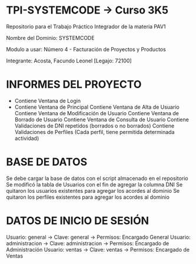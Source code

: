 # TPI-SYSTEMCODE -> Curso 3K5
Repositorio para el Trabajo Práctico Integrador de la materia PAV1

Nombre del Dominio: SYSTEMCODE 

Modulo a usar: Número 4 - Facturación de Proyectos y Productos

Integrante: Acosta, Facundo Leonel [Legajo: 72100]

# INFORMES DEL PROYECTO
- Contiene Ventana de Login
- Contiene Ventana de Principal
Contiene Ventana de Alta de Usuario
Contiene Ventana de Modificación de Usuario
Contiene Ventana de Borrado de Usuario
Contiene Ventana de Consulta de Usuario
Contiene Validaciones de DNI repetidos (borrados o no borrados)
Contiene Validaciones de Perfiles (Cada perfil, tiene permitida determinada actividad)

# BASE DE DATOS
Se debe cargar la base de datos con el script almacenado en el repositorio
Se modificó la tabla de Usuarios con el fin de agregar la columna DNI
Se quitaron los usuarios existentes para agregar los acordes al dominio
Se quitaron los perfiles existentes para agregar los acordes al dominio

# DATOS DE INICIO DE SESIÓN
Usuario: general -> Clave: general -> Permisos: Encargado General
Usuario: administracion -> Clave: administracion -> Permisos: Encargado de Administración
Usuario: ventas -> Clave: ventas -> Permisos: Encargado de Ventas
